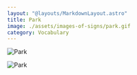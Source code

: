 ```yaml
---
layout: "@layouts/MarkdownLayout.astro"
title: Park
image: ./assets/images-of-signs/park.gif
category: Vocabulary
---
```


![Park](@signs/park.gif)

![Park](@signs/park-sgsl-sign-bank.gif)
